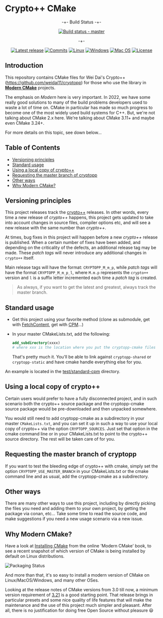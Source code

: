 # Crypto++ CMake

<div align="center">

-+- Build Status -+-

[![Build status - master][build-status-master-badge]][build-matrix]

-+-

[![Latest release][release-badge]][latest-release]
[![Commits][last-commit-badge]][commits]
[![Linux][linux-badge]][latest-release]
[![Windows][windows-badge]][latest-release]
[![Mac OS][macos-badge]][latest-release]
[![License][license-badge]][license]

</div>

## Introduction

This repository contains CMake files for Wei Dai's Crypto++
(<https://github.com/weidai11/cryptopp>) for those who use the library in
[**Modern CMake**](https://cliutils.gitlab.io/modern-cmake/) projects.

The emphasis on *Modern* here is very important. In 2022, we have some really
good solutions to many of the build problems developers used to waste a lot of
time on. CMake in particular has made so much progress to become one of the most
widely used build systems for C++. But, we're not talking about CMake 2.x here.
We're talking about CMake 3.11+ and maybe even CMake 3.24+.

For more details on this topic, see down below...

## Table of Contents

- [Versioning principles](#versioning-principles)
- [Standard usage](#standard-usage)
- [Using a local copy of crypto++](#using-a-local-copy-of-crypto)
- [Requesting the master branch of cryptopp](#requesting-the-master-branch-of-cryptopp)
- [Other ways](#other-ways)
- [Why Modern CMake?](#why-modern-cmake)

## Versioning principles

This project releases track the [crypto++](https://github.com/weidai11/cryptopp)
releases. In other words, every time a new release of *crypto++* happens, this
project gets updated to take into account changes in source files, compiler
options etc, and will see a new release with the same number than *crypto++*.

At times, bug fixes in this project will happen before a new *crypto++* release
is published. When a certain number of fixes have been added, and depending on
the criticality of the defects, an additional release tag may be made. These
*patch tags* will never introduce any additional changes in `crypto++` itself.

Main release tags will have the format: `CRYPTOPP_M_m_p`, while *patch tags*
will have the format `CRYPTOPP_M_m_p_l`, where `M.m.p` represents the `crypto++`
version and `l` is a suffix letter incremented each time a *patch tag* is
created.

> As always, if you want to get the latest and greatest, always track the
master branch.

## Standard usage

- Get this project using your favorite method (clone as submodule, get with
  [FetchContent](https://cmake.org/cmake/help/latest/module/FetchContent.html),
  get with [CPM](https://github.com/cpm-cmake/CPM.cmake)...)

- In your master CMakeLists.txt, add the following:

  ```cmake
  add_subdirectory(xxxx)
  # where xxx is the location where you put the cryptopp-cmake files
  ```

  That's pretty much it. You'll be able to link against `cryptopp-shared` or
  `cryptopp-static` and have cmake handle everything else for you.

An example is located in the
[test/standard-cpm](https://github.com/abdes/cryptopp-cmake/tree/master/test)
directory.

## Using a local copy of crypto++

Certain users would prefer to have a fully disconnected project, and in such
scenario both the crypto++ source package and the cryptopp-cmake source package
would be pre-downloaded and then unpacked somewhere.

You would still need to add cryptopp-cmake as a subdirectory in your master
`CMakeLists.txt`, and you can set it up in such a way to use your local copy of
crypto++ via the option `CRYPTOPP_SOURCES`. Just set that option in the cmake
command line or in your CMakeLists.txt to point to the crypto++ source
directory. The rest will be taken care of for you.

## Requesting the master branch of cryptopp

If you want to test the bleeding edge of crypto++ with cmake, simply set the
option `CRYPTOPP_USE_MASTER_BRANCH` in your CMakeLists.txt or the cmake command
line and as usual, add the cryptopp-cmake as a subdirectory.

## Other ways

There are many other ways to use this project, including by directly picking the
files you need and adding them to your own project, by getting the package via
conan, etc... Take some time to read the source code, and make suggestions if
you need a new usage scenario via a new issue.

## Why Modern CMake?

Have a look at [Installing
CMake](https://cliutils.gitlab.io/modern-cmake/chapters/intro/installing.html)
from the online 'Modern CMake' book, to see a recent snapshot of which version
of CMake is being installed by default on Linux distributions.

![Packaging Status](https://repology.org/badge/vertical-allrepos/cmake.svg?columns=3&minversion=3.10.0)

And more than that, it's so easy to install a modern version of CMake on
Linux/MacOS/Windows, and many other OSes.

Looking at the release notes of CMake versions from 3.0 till now, a minimum
version requirement of
[3.21](https://cmake.org/cmake/help/latest/release/3.21.html) is a good starting
point. That release brings in particular presets and some nice quality of life
features that will make the maintenance and the use of this project much simpler
and pleasant. After all, there is no justification for doing free Open Source
without pleasure :smiley:

[build-matrix]: https://github.com/abdes/cryptopp-cmake/actions/workflows/cmake-build.yml?branch=develop
[build-status-develop-badge]: https://github.com/abdes/cryptopp-cmake/actions/workflows/cmake-build.yml/badge.svg?branch=develop
[build-status-master-badge]: https://github.com/abdes/cryptopp-cmake/actions/workflows/cmake-build.yml/badge.svg?branch=master
[commits]: https://github.com/abdes/cryptopp-cmake/commits
[last-commit-badge]: https://img.shields.io/github/last-commit/abdes/cryptopp-cmake
[latest-release]: https://github.com/abdes/cryptopp-cmake/releases/latest
[license-badge]: https://img.shields.io/github/license/abdes/cryptopp-cmake
[license]: https://opensource.org/licenses/BSD-3-Clause
[linux-badge]: https://img.shields.io/badge/OS-linux-blue
[macos-badge]: https://img.shields.io/badge/OS-macOS-blue
[release-badge]: https://img.shields.io/github/v/release/abdes/cryptopp-cmake
[windows-badge]: https://img.shields.io/badge/OS-windows-blue
